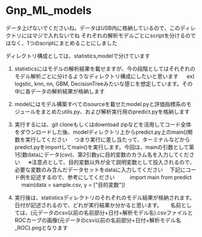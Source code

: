 # Gnp_ML_models
データ上げないでくださいね。データはUSB内に格納しているので、このディレクトリにはマジで入れないでね
それぞれの解析モデルごとにscriptを分けるのではなく、1つのscriptにまとめることにしました

ディレクトリ構成としては、statistics,modelで分けています

1. statisticsにはモデルの解析結果を載せますが、今の段階としてはそれぞれのモデル解析ごとに分けるようなディレクトリ構成にしたいと思います
　 ex) logstic, knn, nn, GBM, DecisionTreeみたいな感じを想定しています。その中に各データの解析結果が格納します
2. modelにはモデル構築すべてのsourceを載せたmodel.pyと評価指標系のモジュールをまとめたutils.py、および解析実行用のpredict.pyを格納します
3. 実行するには、git cloneもしくはdownload zipなどを活用してコード全体をダウンロードした後、modelディレクトリ上からpredict.py上のmain()関数を実行してください
 　つまり実行に差し当たって、ターミナルなどからpredict.pyをimportしてmain()を実行します。今回は、mainの引数として第1引数dataにデータ(csv)、第2引数yに目的変数のカラム名を入力してください
　 ※注意点として、目的変数以外が全て説明変数として投入されるので、必要な変数のみ含んだデータセットをdataに入力してください
 　下記にコード例を記述するので、参考にしてください
　
　 import main from predict
　 main(data = sample.csv, y = ["目的変数"])



4. 実行後は、statisticsディレクトリのそれぞれのモデル結果が格納されます。日付が記述されるので、どれが実行結果か分かると思います。
　 名前としては、(元データのcsv以前の名前部分+日付+解析モデル名).csvファイルとROCカーブの画像(元データのcsv以前の名前部分+日付+解析モデル名_ROC).pngとなります